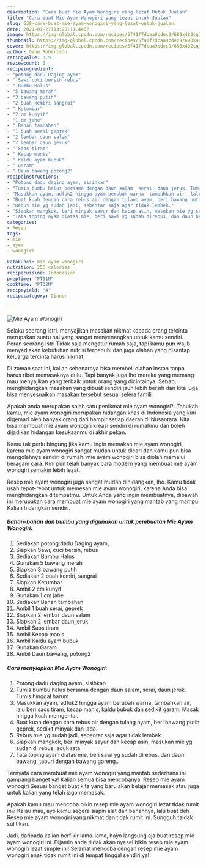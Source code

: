 ```yaml
---
description: "Cara buat Mie Ayam Wonogiri yang lezat Untuk Jualan"
title: "Cara buat Mie Ayam Wonogiri yang lezat Untuk Jualan"
slug: 639-cara-buat-mie-ayam-wonogiri-yang-lezat-untuk-jualan
date: 2021-01-27T13:28:11.446Z
image: https://img-global.cpcdn.com/recipes/5f41f7dcaa9cdec9/680x482cq70/mie-ayam-wonogiri-foto-resep-utama.jpg
thumbnail: https://img-global.cpcdn.com/recipes/5f41f7dcaa9cdec9/680x482cq70/mie-ayam-wonogiri-foto-resep-utama.jpg
cover: https://img-global.cpcdn.com/recipes/5f41f7dcaa9cdec9/680x482cq70/mie-ayam-wonogiri-foto-resep-utama.jpg
author: Gene Robertson
ratingvalue: 3.9
reviewcount: 6
recipeingredient:
- "potong dadu Daging ayam"
- " Sawi cuci bersih rebus"
- " Bumbu Halus"
- "5 bawang merah"
- "3 bawang putih"
- "2 buah kemiri sangrai"
- " Ketumbar"
- "2 cm kunyit"
- "1 cm jahe"
- " Bahan tambahan"
- "1 buah serai geprek"
- "2 lembar daun salam"
- "2 lembar daun jeruk"
- " Saos tiram"
- " Kecap manis"
- " Kaldu ayam bubuk"
- " Garam"
- " Daun bawang potong2"
recipeinstructions:
- "Potong dadu daging ayam, sisihkan"
- "Tumis bumbu halus bersama dengan daun salam, serai, daun jeruk. Tumis hinggal harum"
- "Masukkan ayam, adfuk2 hingga ayam berubah warna, tambahkan air, lalu beri saos tiram, kecap manis, kaldu bubuk dan sedikit garam. Masak hingga kuah memgental."
- "Buat kuah dengan cara rebus air dengan tulang ayam, beri bawang putih geprek, sedikit minyak dan lada."
- "Rebus mie yg sudah jadi, sebentar saja agar tidak lembek."
- "Siapkan mangkok, beri minyak sayur dan kecap asin, masukan mie yg sudah di rebus, aduk rata"
- "Tata toping ayam diatas mie, beri sawi yg sudah direbus, dan daun bawang, taburi dengan bawang goreng.."
categories:
- Resep
tags:
- mie
- ayam
- wonogiri

katakunci: mie ayam wonogiri 
nutrition: 256 calories
recipecuisine: Indonesian
preptime: "PT31M"
cooktime: "PT32M"
recipeyield: "4"
recipecategory: Dinner

---
```



![Mie Ayam Wonogiri](https://img-global.cpcdn.com/recipes/5f41f7dcaa9cdec9/680x482cq70/mie-ayam-wonogiri-foto-resep-utama.jpg)

Selaku seorang istri, menyajikan masakan nikmat kepada orang tercinta merupakan suatu hal yang sangat menyenangkan untuk kamu sendiri. Peran seorang istri Tidak saja mengatur rumah saja, tapi kamu pun wajib menyediakan kebutuhan nutrisi terpenuhi dan juga olahan yang disantap keluarga tercinta harus nikmat.

Di zaman  saat ini, kalian sebenarnya bisa membeli olahan instan tanpa harus ribet memasaknya dulu. Tapi banyak juga lho mereka yang memang mau menyajikan yang terbaik untuk orang yang dicintainya. Sebab, menghidangkan masakan yang dibuat sendiri jauh lebih bersih dan kita juga bisa menyesuaikan masakan tersebut sesuai selera famili. 



Apakah anda merupakan salah satu penikmat mie ayam wonogiri?. Tahukah kamu, mie ayam wonogiri merupakan hidangan khas di Indonesia yang kini digemari oleh banyak orang dari hampir setiap daerah di Nusantara. Kita bisa membuat mie ayam wonogiri kreasi sendiri di rumahmu dan boleh dijadikan hidangan kesukaanmu di akhir pekan.

Kamu tak perlu bingung jika kamu ingin memakan mie ayam wonogiri, karena mie ayam wonogiri sangat mudah untuk dicari dan kamu pun bisa mengolahnya sendiri di rumah. mie ayam wonogiri bisa diolah memalui beragam cara. Kini pun telah banyak cara modern yang membuat mie ayam wonogiri semakin lebih lezat.

Resep mie ayam wonogiri juga sangat mudah dihidangkan, lho. Kamu tidak usah repot-repot untuk memesan mie ayam wonogiri, karena Anda bisa menghidangkan ditempatmu. Untuk Anda yang ingin membuatnya, dibawah ini merupakan cara membuat mie ayam wonogiri yang mantab yang mampu Kalian hidangkan sendiri.

<!--inarticleads1-->

##### Bahan-bahan dan bumbu yang digunakan untuk pembuatan Mie Ayam Wonogiri:

1. Sediakan potong dadu Daging ayam,
1. Siapkan  Sawi, cuci bersih, rebus
1. Sediakan  Bumbu Halus
1. Gunakan 5 bawang merah
1. Siapkan 3 bawang putih
1. Sediakan 2 buah kemiri, sangrai
1. Siapkan  Ketumbar
1. Ambil 2 cm kunyit
1. Gunakan 1 cm jahe
1. Sediakan  Bahan tambahan
1. Ambil 1 buah serai, geprek
1. Siapkan 2 lembar daun salam
1. Siapkan 2 lembar daun jeruk
1. Ambil  Saos tiram
1. Ambil  Kecap manis
1. Ambil  Kaldu ayam bubuk
1. Gunakan  Garam
1. Ambil  Daun bawang, potong2




<!--inarticleads2-->

##### Cara menyiapkan Mie Ayam Wonogiri:

1. Potong dadu daging ayam, sisihkan
1. Tumis bumbu halus bersama dengan daun salam, serai, daun jeruk. Tumis hinggal harum
1. Masukkan ayam, adfuk2 hingga ayam berubah warna, tambahkan air, lalu beri saos tiram, kecap manis, kaldu bubuk dan sedikit garam. Masak hingga kuah memgental.
1. Buat kuah dengan cara rebus air dengan tulang ayam, beri bawang putih geprek, sedikit minyak dan lada.
1. Rebus mie yg sudah jadi, sebentar saja agar tidak lembek.
1. Siapkan mangkok, beri minyak sayur dan kecap asin, masukan mie yg sudah di rebus, aduk rata
1. Tata toping ayam diatas mie, beri sawi yg sudah direbus, dan daun bawang, taburi dengan bawang goreng..




Ternyata cara membuat mie ayam wonogiri yang mantab sederhana ini gampang banget ya! Kalian semua bisa mencobanya. Resep mie ayam wonogiri Sesuai banget buat kita yang baru akan belajar memasak atau juga untuk kalian yang telah jago memasak.

Apakah kamu mau mencoba bikin resep mie ayam wonogiri lezat tidak rumit ini? Kalau mau, ayo kamu segera siapin alat dan bahannya, lalu buat deh Resep mie ayam wonogiri yang nikmat dan tidak rumit ini. Sungguh taidak sulit kan. 

Jadi, daripada kalian berfikir lama-lama, hayo langsung aja buat resep mie ayam wonogiri ini. Dijamin anda tiidak akan nyesel bikin resep mie ayam wonogiri lezat simple ini! Selamat mencoba dengan resep mie ayam wonogiri enak tidak rumit ini di tempat tinggal sendiri,ya!.

